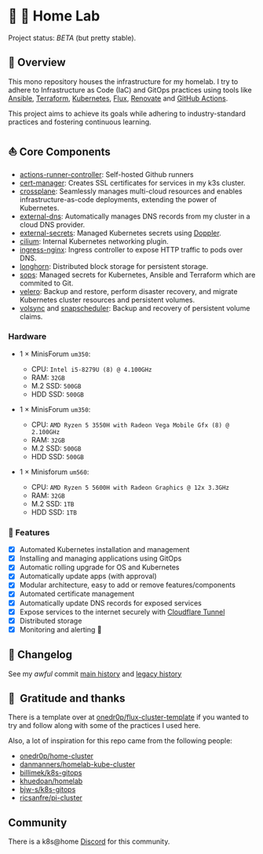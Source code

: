 # 🏡 🧪 Home Lab

Project status: _BETA_ (but pretty stable).

## 📖 Overview

This mono repository houses the infrastructure for my homelab. I try to adhere to Infrastructure as Code (IaC) and GitOps practices using tools like [Ansible](https://www.ansible.com/), [Terraform](https://www.terraform.io/), [Kubernetes](https://kubernetes.io/), [Flux](https://github.com/fluxcd/flux2), [Renovate](https://github.com/renovatebot/renovate) and [GitHub Actions](https://github.com/features/actions).

This project aims to achieve its goals while adhering to industry-standard practices and fostering continuous learning.

## ⛵ Core Components

+ [actions-runner-controller](https://github.com/actions/actions-runner-controller): Self-hosted Github runners
+ [cert-manager](https://cert-manager.io/docs/): Creates SSL certificates for services in my k3s cluster.
+ [crossplane](https://www.crossplane.io): Seamlessly manages multi-cloud resources and enables infrastructure-as-code deployments, extending the power of Kubernetes.
+ [external-dns](https://github.com/kubernetes-sigs/external-dns): Automatically manages DNS records from my cluster in a cloud DNS provider.
+ [external-secrets](https://github.com/external-secrets/external-secrets/): Managed Kubernetes secrets using [Doppler](https://www.doppler.com).
+ [cilium](https://cilium.io/get-started/): Internal Kubernetes networking plugin.
+ [ingress-nginx](https://github.com/kubernetes/ingress-nginx/): Ingress controller to expose HTTP traffic to pods over DNS.
+ [longhorn](https://longhorn.io): Distributed block storage for persistent storage.
+ [sops](https://github.com/mozilla/sops): Managed secrets for Kubernetes, Ansible and Terraform which are commited to Git.
+ [velero](https://velero.io): Backup and restore, perform disaster recovery, and migrate Kubernetes cluster resources and persistent volumes.
+ [volsync](https://volsync.readthedocs.io/en/stable/) and [snapscheduler](https://backube.github.io/snapscheduler/): Backup and recovery of persistent volume claims.

### Hardware

- 1 × MinisForum `um350`:
    - CPU: `Intel i5-8279U (8) @ 4.100GHz`
    - RAM: `32GB`
    - M.2 SSD: `500GB`
    - HDD SSD: `500GB`

- 1 × MinisForum `um350`:
    - CPU: `AMD Ryzen 5 3550H with Radeon Vega Mobile Gfx (8) @ 2.100GHz`
    - RAM: `32GB`
    - M.2 SSD: `500GB`
    - HDD SSD: `500GB`

- 1 × Minisforum `um560`:
    - CPU: `AMD Ryzen 5 5600H with Radeon Graphics @ 12x 3.3GHz`
    - RAM: `32GB`
    - M.2 SSD: `1TB`
    - HDD SSD: `1TB`

### 🚧 Features

- [x] Automated Kubernetes installation and management
- [x] Installing and managing applications using GitOps
- [x] Automatic rolling upgrade for OS and Kubernetes
- [x] Automatically update apps (with approval)
- [x] Modular architecture, easy to add or remove features/components
- [x] Automated certificate management
- [x] Automatically update DNS records for exposed services
- [x] Expose services to the internet securely with [Cloudflare Tunnel](https://www.cloudflare.com/products/tunnel/)
- [x] Distributed storage
- [x] Monitoring and alerting 🚧

## 📜 Changelog

See my _awful_ commit [main history](https://github.com/oscaromeu/home-ops/commits/main) and [legacy history](https://github.com/oscaromeu/home-ops/commits/feature/legacy)

## :handshake:&nbsp; Gratitude and thanks

There is a template over at [onedr0p/flux-cluster-template](https://github.com/onedr0p/flux-cluster-template) if you wanted to try and follow along with some of the practices I used here.

Also, a lot of inspiration for this repo came from the following people:

- [onedr0p/home-cluster](https://github.com/onedr0p/home-cluster)
- [danmanners/homelab-kube-cluster](https://github.com/danmanners/homelab-kube-cluster)
- [billimek/k8s-gitops](https://github.com/billimek/k8s-gitops)
- [khuedoan/homelab](https://github.com/khuedoan/homelab)
- [bjw-s/k8s-gitops](https://github.com/bjw-s/k8s-gitops)
- [ricsanfre/pi-cluster](https://github.com/ricsanfre/pi-cluster)


## Community

There is a k8s@home [Discord](https://discord.gg/7PbmHRK) for this community.
